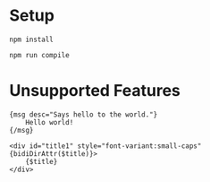 # Setup

`npm install`

`npm run compile`

# Unsupported Features

```
{msg desc="Says hello to the world."}
    Hello world!
{/msg}
```

```
<div id="title1" style="font-variant:small-caps" {bidiDirAttr($title)}>
    {$title}
</div>
```